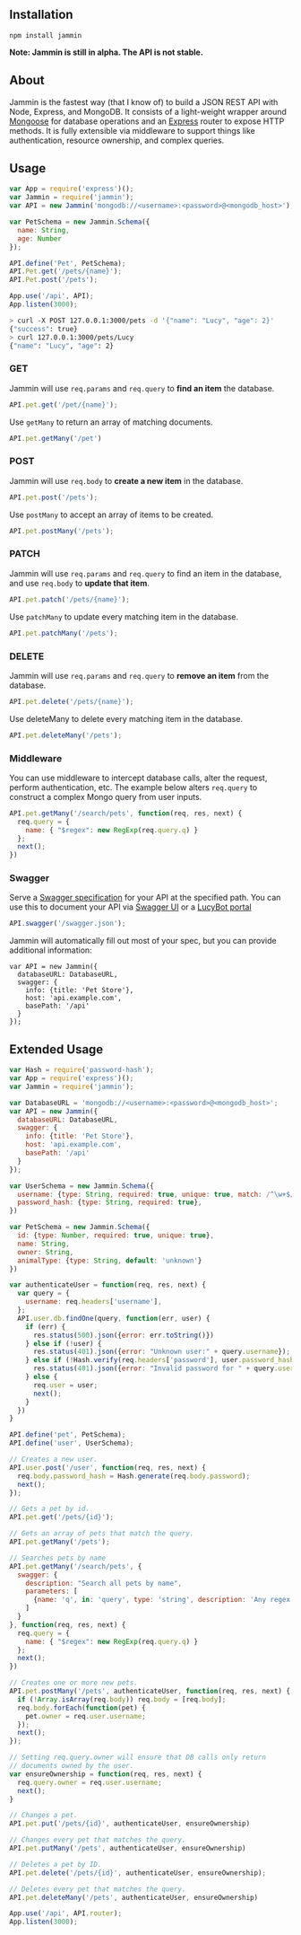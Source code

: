 ## Installation
```npm install jammin```

**Note: Jammin is still in alpha. The API is not stable.**

## About
Jammin is the fastest way (that I know of) to build a JSON REST API with Node, Express, and MongoDB. It consists of a light-weight wrapper around [Mongoose](http://mongoosejs.com/) for database operations and an [Express](http://expressjs.com/) router to expose HTTP methods. It is fully extensible via middleware to support things like authentication, resource ownership, and complex queries.

## Usage

```js
var App = require('express')();
var Jammin = require('jammin');
var API = new Jammin('mongodb://<username>:<password>@<mongodb_host>');

var PetSchema = new Jammin.Schema({
  name: String,
  age: Number
});

API.define('Pet', PetSchema);
API.Pet.get('/pets/{name}');
API.Pet.post('/pets');

App.use('/api', API);
App.listen(3000);
```

```bash
> curl -X POST 127.0.0.1:3000/pets -d '{"name": "Lucy", "age": 2}'
{"success": true}
> curl 127.0.0.1:3000/pets/Lucy
{"name": "Lucy", "age": 2}
```

### GET
Jammin will use ```req.params``` and ```req.query``` to **find an item** the database.
```js
API.pet.get('/pet/{name}');
```
Use ```getMany``` to return an array of matching documents.
```js
API.pet.getMany('/pet')
```

### POST
Jammin will use ```req.body``` to **create a new item** in the database.
```js
API.pet.post('/pets');
```
Use ```postMany``` to accept an array of items to be created.
```js
API.pet.postMany('/pets');
```

### PATCH
Jammin will use ```req.params``` and ```req.query``` to find an item in the database, and use ```req.body``` to **update that item**.
```js
API.pet.patch('/pets/{name}');
```
Use ```patchMany``` to update every matching item in the database.
```js
API.pet.patchMany('/pets');
```

### DELETE
Jammin will use ```req.params``` and ```req.query``` to **remove an item** from the database.
```js
API.pet.delete('/pets/{name}');
```
Use deleteMany to delete every matching item in the database.
```js
API.pet.deleteMany('/pets');
```

### Middleware
You can use middleware to intercept database calls, alter the request, perform authentication, etc.
The example below alters ```req.query``` to construct a complex Mongo query from user inputs.
```js
API.pet.getMany('/search/pets', function(req, res, next) {
  req.query = {
    name: { "$regex": new RegExp(req.query.q) }
  };
  next();
})
```

### Swagger
Serve a [Swagger specification](http://swagger.io) for your API at the specified path. You can use this to document your API via [Swagger UI](https://github.com/swagger-api/swagger-ui) or a [LucyBot portal](https://lucybot.com)
```js
API.swagger('/swagger.json');
```
Jammin will automatically fill out most of your spec, but you can provide additional information:
```
var API = new Jammin({
  databaseURL: DatabaseURL,
  swagger: {
    info: {title: 'Pet Store'},
    host: 'api.example.com',
    basePath: '/api'
  }
});
```

## Extended Usage

```js
var Hash = require('password-hash');
var App = require('express')();
var Jammin = require('jammin');

var DatabaseURL = 'mongodb://<username>:<password>@<mongodb_host>';
var API = new Jammin({
  databaseURL: DatabaseURL,
  swagger: {
    info: {title: 'Pet Store'},
    host: 'api.example.com',
    basePath: '/api'
  }
});

var UserSchema = new Jammin.Schema({
  username: {type: String, required: true, unique: true, match: /^\w+$/},
  password_hash: {type: String, required: true},
})

var PetSchema = new Jammin.Schema({
  id: {type: Number, required: true, unique: true},
  name: String,
  owner: String,
  animalType: {type: String, default: 'unknown'}
})

var authenticateUser = function(req, res, next) {
  var query = {
    username: req.headers['username'],
  };
  API.user.db.findOne(query, function(err, user) {
    if (err) {
      res.status(500).json({error: err.toString()})
    } else if (!user) {
      res.status(401).json({error: "Unknown user:" + query.username});
    } else if (!Hash.verify(req.headers['password'], user.password_hash)) {
      res.status(401).json({error: "Invalid password for " + query.username}) 
    } else {
      req.user = user;
      next();
    }
  }) 
}

API.define('pet', PetSchema);
API.define('user', UserSchema);

// Creates a new user.
API.user.post('/user', function(req, res, next) {
  req.body.password_hash = Hash.generate(req.body.password);
  next();
});

// Gets a pet by id.
API.pet.get('/pets/{id}');

// Gets an array of pets that match the query.
API.pet.getMany('/pets');

// Searches pets by name
API.pet.getMany('/search/pets', {
  swagger: {
    description: "Search all pets by name",
    parameters: [
      {name: 'q', in: 'query', type: 'string', description: 'Any regex'}
    ]
  }
}, function(req, res, next) {
  req.query = {
    name: { "$regex": new RegExp(req.query.q) }
  };
  next();
})

// Creates one or more new pets.
API.pet.postMany('/pets', authenticateUser, function(req, res, next) {
  if (!Array.isArray(req.body)) req.body = [req.body];
  req.body.forEach(function(pet) {
    pet.owner = req.user.username;
  });
  next();
});

// Setting req.query.owner will ensure that DB calls only return
// documents owned by the user.
var ensureOwnership = function(req, res, next) {
  req.query.owner = req.user.username;
  next();
}

// Changes a pet.
API.pet.put('/pets/{id}', authenticateUser, ensureOwnership)

// Changes every pet that matches the query.
API.pet.putMany('/pets', authenticateUser, ensureOwnership)

// Deletes a pet by ID.
API.pet.delete('/pets/{id}', authenticateUser, ensureOwnership);

// Deletes every pet that matches the query.
API.pet.deleteMany('/pets', authenticateUser, ensureOwnership)

App.use('/api', API.router);
App.listen(3000);

```

